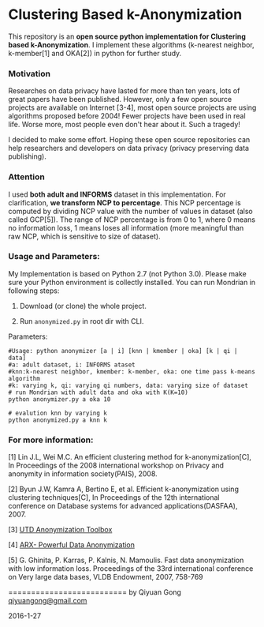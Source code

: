 Clustering Based k-Anonymization
===========================

This repository is an **open source python implementation for Clustering based k-Anonymization**. I implement these algorithms (k-nearest neighbor, k-member[1] and OKA[2]) in python for further study.

### Motivation 
Researches on data privacy have lasted for more than ten years, lots of great papers have been published. However, only a few open source projects are available on Internet [3-4], most open source projects are using algorithms proposed before 2004! Fewer projects have been used in real life. Worse more, most people even don't hear about it. Such a tragedy! 

I decided to make some effort. Hoping these open source repositories can help researchers and developers on data privacy (privacy preserving data publishing).

### Attention
I used **both adult and INFORMS** dataset in this implementation. For clarification, **we transform NCP to percentage**. This NCP percentage is computed by dividing NCP value with the number of values in dataset (also called GCP[5]). The range of NCP percentage is from 0 to 1, where 0 means no information loss, 1 means loses all information (more meaningful than raw NCP, which is sensitive to size of dataset). 


### Usage and Parameters:
My Implementation is based on Python 2.7 (not Python 3.0). Please make sure your Python environment is collectly installed. You can run Mondrian in following steps: 

1) Download (or clone) the whole project. 

2) Run `anonymized.py` in root dir with CLI.

Parameters:

	#Usage: python anonymizer [a | i] [knn | kmember | oka] [k | qi | data]
	#a: adult dataset, i: INFORMS ataset
	#knn:k-nearest neighbor, kmember: k-member, oka: one time pass k-means algorithm
	#k: varying k, qi: varying qi numbers, data: varying size of dataset
	# run Mondrian with adult data and oka with K(K=10)
	python anonymizer.py a oka 10
	
	# evalution knn by varying k
	python anonymized.py a knn k


### For more information:
[1] Lin J.L, Wei M.C. An efficient clustering method for k-anonymization[C], In Proceedings of the 2008 international workshop on Privacy and anonymity in information society(PAIS), 2008.

[2] Byun J.W, Kamra A, Bertino E, et al. Efficient k-anonymization using clustering techniques[C], In Proceedings of the 12th international conference on Database systems for advanced applications(DASFAA), 2007.

[3] [UTD Anonymization Toolbox](http://cs.utdallas.edu/dspl/cgi-bin/toolbox/index.php?go=home)

[4] [ARX- Powerful Data Anonymization](https://github.com/arx-deidentifier/arx)

[5] G. Ghinita, P. Karras, P. Kalnis, N. Mamoulis. Fast data anonymization with low information loss. Proceedings of the 33rd international conference on Very large data bases, VLDB Endowment, 2007, 758-769

==========================
by Qiyuan Gong
qiyuangong@gmail.com

2016-1-27